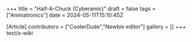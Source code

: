 +++
title = "Half-A-Chuck (Cyberamic)"
draft = false
tags = ["Animatronics"]
date = 2024-05-11T15:10:45Z

[Article]
contributors = ["CoolerDude","Newbie editor"]
gallery = []
+++
text/x-wiki